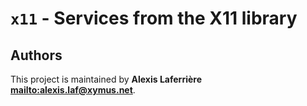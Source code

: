 # `x11` - Services from the X11 library

## Authors

This project is maintained by **Alexis Laferrière <mailto:alexis.laf@xymus.net>**.
